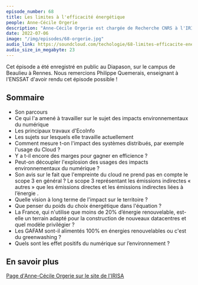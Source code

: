 ```yaml
---
episode_number: 68
title: Les limites à l'efficacité énergétique
people: Anne-Cécile Orgerie
description: "Anne-Cécile Orgerie est chargée de Recherche CNRS à l'IRISA de Rennes (Institut de Recherche en Informatique et Systèmes Aléatoires). Membre d'EcoInfo, ses principaux sujets de recherche sont l'efficacité énergétique dans les systèmes distribués, le cloud computing, les réseaux et les smart grids."
date: 2022-07-06
image: "/img/episodes/68-orgerie.jpg"
audio_link: https://soundcloud.com/techologie/68-limites-efficacite-energetique-anne-cecile-orgerie
audio_size_in_megabyte: 23
---
```


Cet épisode a été enregistré en public au Diapason, sur le campus de Beaulieu à Rennes. Nous remercions Philippe Quemerais, enseignant à l'ENSSAT d'avoir rendu cet épisode possible !

## Sommaire

* Son parcours
* Ce qui l'a amené à travailler sur le sujet des impacts environnementaux du numérique
* Les principaux travaux d'EcoInfo
* Les sujets sur lesquels elle travaille actuellement
* Comment mesure t-on l'impact des systèmes distribués, par exemple l'usage du Cloud ?
* Y a t-il encore des marges pour gagner en efficience ?
* Peut-on découpler l'explosion des usages des impacts environnementaux du numérique ?
* Son avis sur le fait que l'empreinte du cloud ne prend pas en compte le scope 3 en général ? Le scope 3 représentant les émissions indirectes « autres » que les émissions directes et les émissions indirectes liées à l’énergie .
* Quelle vision à long terme de l'impact sur le territoire ?
* Que penser du poids du choix énergétique dans l'équation ? 
* La France, qui n'utilise que moins de 20% d’énergie renouvelable, est-elle un terrain adapté pour la construction de nouveaux datacentres et quel modèle privilégier ?
* Les GAFAM sont-il alimentés 100% en énergies renouvelables ou c'est du greenwashing ?
* Quels sont les effet positifs du numérique sur l’environnement ?

## En savoir plus

[Page d'Anne-Cécile Orgerie sur le site de l'IRISA](http://people.irisa.fr/Anne-Cecile.Orgerie/)
